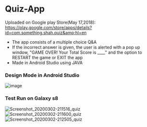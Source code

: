 # Quiz-App
Uploaded on Google play Store(May 17,2018):  https://play.google.com/store/apps/details?id=com.something.shah.quiz&amp;hl=en


* The app consists of a multiple choice Q&A
* If the incorrect answer is given, the user is alerted with a pop up window, "GAME OVER! Your Total Score is ____" and the option to RESTART the game or EXIT the app
* Made in Android Studio using JAVA



### Design Mode in Android Studio

 


![image](https://user-images.githubusercontent.com/52587103/60776140-cf7db880-a0f7-11e9-9434-676c72fc792f.png)


### Test Run on Galaxy s8

![Screenshot_20200302-211516_quiz](https://user-images.githubusercontent.com/52587103/75737173-22326300-5ccd-11ea-93fd-a5c306796b04.jpg)
![Screenshot_20200302-211600_quiz](https://user-images.githubusercontent.com/52587103/75737179-252d5380-5ccd-11ea-80cb-b9eb25fb0d66.jpg)
![Screenshot_20200302-212505_quiz](https://user-images.githubusercontent.com/52587103/75737183-265e8080-5ccd-11ea-9cf0-7b6923ad68e2.jpg)
